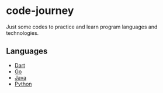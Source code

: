 # code-journey
Just some codes to practice and learn program languages and technologies.

## Languages
- [Dart](dart)
- [Go](go)
- [Java](java)
- [Python](python)